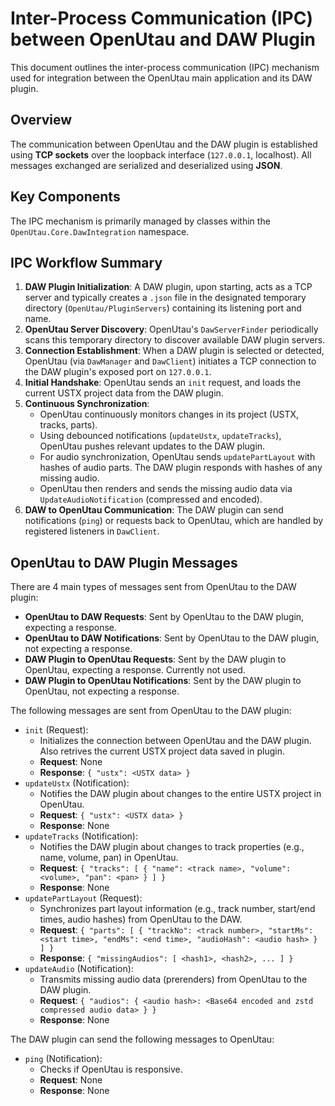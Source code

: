 # Inter-Process Communication (IPC) between OpenUtau and DAW Plugin

This document outlines the inter-process communication (IPC) mechanism used for integration between the OpenUtau main application and its DAW plugin.

## Overview

The communication between OpenUtau and the DAW plugin is established using **TCP sockets** over the loopback interface (`127.0.0.1`, localhost). All messages exchanged are serialized and deserialized using **JSON**.

## Key Components

The IPC mechanism is primarily managed by classes within the `OpenUtau.Core.DawIntegration` namespace.

## IPC Workflow Summary

1.  **DAW Plugin Initialization**: A DAW plugin, upon starting, acts as a TCP server and typically creates a `.json` file in the designated temporary directory (`OpenUtau/PluginServers`) containing its listening port and name.
2.  **OpenUtau Server Discovery**: OpenUtau's `DawServerFinder` periodically scans this temporary directory to discover available DAW plugin servers.
3.  **Connection Establishment**: When a DAW plugin is selected or detected, OpenUtau (via `DawManager` and `DawClient`) initiates a TCP connection to the DAW plugin's exposed port on `127.0.0.1`.
4.  **Initial Handshake**: OpenUtau sends an `init` request, and loads the current USTX project data from the DAW plugin.
5.  **Continuous Synchronization**:
    - OpenUtau continuously monitors changes in its project (USTX, tracks, parts).
    - Using debounced notifications (`updateUstx`, `updateTracks`), OpenUtau pushes relevant updates to the DAW plugin.
    - For audio synchronization, OpenUtau sends `updatePartLayout` with hashes of audio parts. The DAW plugin responds with hashes of any missing audio.
    - OpenUtau then renders and sends the missing audio data via `UpdateAudioNotification` (compressed and encoded).
6.  **DAW to OpenUtau Communication**: The DAW plugin can send notifications (`ping`) or requests back to OpenUtau, which are handled by registered listeners in `DawClient`.

## OpenUtau to DAW Plugin Messages

There are 4 main types of messages sent from OpenUtau to the DAW plugin:

- **OpenUtau to DAW Requests**: Sent by OpenUtau to the DAW plugin, expecting a response.
- **OpenUtau to DAW Notifications**: Sent by OpenUtau to the DAW plugin, not expecting a response.
- **DAW Plugin to OpenUtau Requests**: Sent by the DAW plugin to OpenUtau, expecting a response. Currently not used.
- **DAW Plugin to OpenUtau Notifications**: Sent by the DAW plugin to OpenUtau, not expecting a response.

The following messages are sent from OpenUtau to the DAW plugin:

- `init` (Request):
  - Initializes the connection between OpenUtau and the DAW plugin. Also retrives the current USTX project data saved in plugin.
  - **Request**: None
  - **Response**: `{ "ustx": <USTX data> }`
- `updateUstx` (Notification):
  - Notifies the DAW plugin about changes to the entire USTX project in OpenUtau.
  - **Request**: `{ "ustx": <USTX data> }`
  - **Response**: None
- `updateTracks` (Notification):
  - Notifies the DAW plugin about changes to track properties (e.g., name, volume, pan) in OpenUtau.
  - **Request**: `{ "tracks": [ { "name": <track name>, "volume": <volume>, "pan": <pan> } ] }`
  - **Response**: None
- `updatePartLayout` (Request):
  - Synchronizes part layout information (e.g., track number, start/end times, audio hashes) from OpenUtau to the DAW.
  - **Request**: `{ "parts": [ { "trackNo": <track number>, "startMs": <start time>, "endMs": <end time>, "audioHash": <audio hash> } ] }`
  - **Response**: `{ "missingAudios": [ <hash1>, <hash2>, ... ] }`
- `updateAudio` (Notification):
  - Transmits missing audio data (prerenders) from OpenUtau to the DAW plugin.
  - **Request**: `{ "audios": { <audio hash>: <Base64 encoded and zstd compressed audio data> } }`
  - **Response**: None

The DAW plugin can send the following messages to OpenUtau:

- `ping` (Notification):
  - Checks if OpenUtau is responsive.
  - **Request**: None
  - **Response**: None
